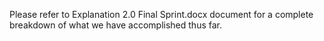 Please refer to Explanation 2.0 Final Sprint.docx document for a complete breakdown of what we have accomplished thus far.

